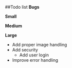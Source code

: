 ##Todo list
**Bugs**

**Small**

**Medium**

**Large**
* Add proper image handling
* Add security
    * Add user login
* Improve error handling